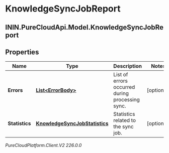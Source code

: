 # KnowledgeSyncJobReport

## ININ.PureCloudApi.Model.KnowledgeSyncJobReport

## Properties

|Name | Type | Description | Notes|
|------------ | ------------- | ------------- | -------------|
| **Errors** | [**List&lt;ErrorBody&gt;**](ErrorBody) | List of errors occurred during processing sync. | [optional] |
| **Statistics** | [**KnowledgeSyncJobStatistics**](KnowledgeSyncJobStatistics) | Statistics related to the sync job. | [optional] |



_PureCloudPlatform.Client.V2 226.0.0_
